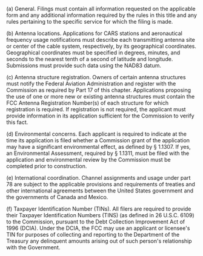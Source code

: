 (a) General. Filings must contain all information requested on the applicable form and any additional information required by the rules in this title and any rules pertaining to the specific service for which the filing is made.

(b) Antenna locations. Applications for CARS stations and aeronautical frequency usage notifications must describe each transmitting antenna site or center of the cable system, respectively, by its geographical coordinates. Geographical coordinates must be specified in degrees, minutes, and seconds to the nearest tenth of a second of latitude and longitude. Submissions must provide such data using the NAD83 datum.

(c) Antenna structure registration. Owners of certain antenna structures must notify the Federal Aviation Administration and register with the Commission as required by Part 17 of this chapter. Applications proposing the use of one or more new or existing antenna structures must contain the FCC Antenna Registration Number(s) of each structure for which registration is required. If registration is not required, the applicant must provide information in its application sufficient for the Commission to verify this fact.

(d) Environmental concerns. Each applicant is required to indicate at the time its application is filed whether a Commission grant of the application may have a significant environmental effect, as defined by § 1.1307. If yes, an Environmental Assessment, required by § 1.1311, must be filed with the application and environmental review by the Commission must be completed prior to construction.

(e) International coordination. Channel assignments and usage under part 78 are subject to the applicable provisions and requirements of treaties and other international agreements between the United States government and the governments of Canada and Mexico.

(f) Taxpayer Identification Number (TINs). All filers are required to provide their Taxpayer Identification Numbers (TINS) (as defined in 26 U.S.C. 6109) to the Commission, pursuant to the Debt Collection Improvement Act of 1996 (DCIA). Under the DCIA, the FCC may use an applicant or licensee's TIN for purposes of collecting and reporting to the Department of the Treasury any delinquent amounts arising out of such person's relationship with the Government.

